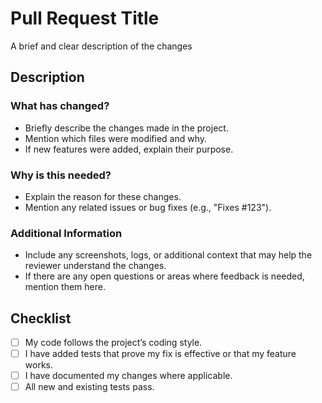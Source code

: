 # Pull Request Title

A brief and clear description of the changes

## Description

### What has changed?
- Briefly describe the changes made in the project.
- Mention which files were modified and why.
- If new features were added, explain their purpose.

### Why is this needed?
- Explain the reason for these changes.
- Mention any related issues or bug fixes (e.g., "Fixes #123").

### Additional Information
- Include any screenshots, logs, or additional context that may help the reviewer understand the changes.
- If there are any open questions or areas where feedback is needed, mention them here.

## Checklist

- [ ] My code follows the project’s coding style.
- [ ] I have added tests that prove my fix is effective or that my feature works.
- [ ] I have documented my changes where applicable.
- [ ] All new and existing tests pass.
